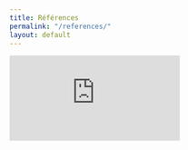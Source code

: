```yaml
---
title: Références
permalink: "/references/"
layout: default
---
```

<div class="responsive-embed">
  <iframe src="https://references.modernisation.gouv.fr/" frameborder="0" allowfullscreen></iframe>
</div>
